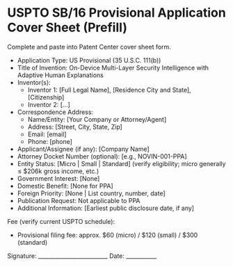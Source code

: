 # USPTO SB/16 Provisional Application Cover Sheet (Prefill)

Complete and paste into Patent Center cover sheet form.

- Application Type: US Provisional (35 U.S.C. 111(b))
- Title of Invention: On-Device Multi-Layer Security Intelligence with Adaptive Human Explanations
- Inventor(s):
  - Inventor 1: [Full Legal Name], [Residence City and State], [Citizenship]
  - Inventor 2: [...]
- Correspondence Address:
  - Name/Entity: [Your Company or Attorney/Agent]
  - Address: [Street, City, State, Zip]
  - Email: [email]
  - Phone: [phone]
- Applicant/Assignee (if any): [Company Name]
- Attorney Docket Number (optional): [e.g., NOVIN-001-PPA]
- Entity Status: [Micro | Small | Standard] (verify eligibility; micro generally ≤ $206k gross income, etc.)
- Government Interest: [None]
- Domestic Benefit: [None for PPA]
- Foreign Priority: [None | List country, number, date]
- Publication Request: Not applicable to PPA
- Additional Information: [Earliest public disclosure date, if any]

Fee (verify current USPTO schedule):
- Provisional filing fee: approx. $60 (micro) / $120 (small) / $300 (standard)

Signature: _________________________  Date: ___________
